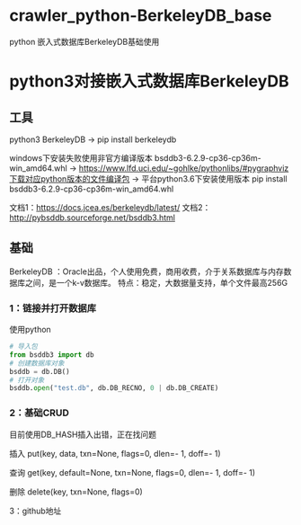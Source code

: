 # crawler_python-BerkeleyDB_base
python 嵌入式数据库BerkeleyDB基础使用

# python3对接嵌入式数据库BerkeleyDB

## 工具

python3
BerkeleyDB -> pip install berkeleydb

windows下安装失败使用非官方编译版本
bsddb3-6.2.9-cp36-cp36m-win_amd64.whl 
		-> https://www.lfd.uci.edu/~gohlke/pythonlibs/#pygraphviz下载对应python版本的文件编译包 
		-> 平台python3.6下安装使用版本 pip install bsddb3-6.2.9-cp36-cp36m-win_amd64.whl

文档1：https://docs.jcea.es/berkeleydb/latest/
文档2：http://pybsddb.sourceforge.net/bsddb3.html

## 基础

BerkeleyDB ：Oracle出品，个人使用免费，商用收费，介于关系数据库与内存数据库之间，是一个k-v数据库。
特点：稳定，大数据量支持，单个文件最高256G

### 1：链接并打开数据库

使用python

```python
# 导入包
from bsddb3 import db
# 创建数据库对象
bsddb = db.DB()
# 打开对象
bsddb.open("test.db", db.DB_RECNO, 0 | db.DB_CREATE)

```



### 2：基础CRUD
目前使用DB_HASH插入出错，正在找问题

插入
put(key, data, txn=None, flags=0, dlen=- 1, doff=- 1)

查询 
get(key, default=None, txn=None, flags=0, dlen=- 1, doff=- 1)

删除
delete(key, txn=None, flags=0)



3：github地址

